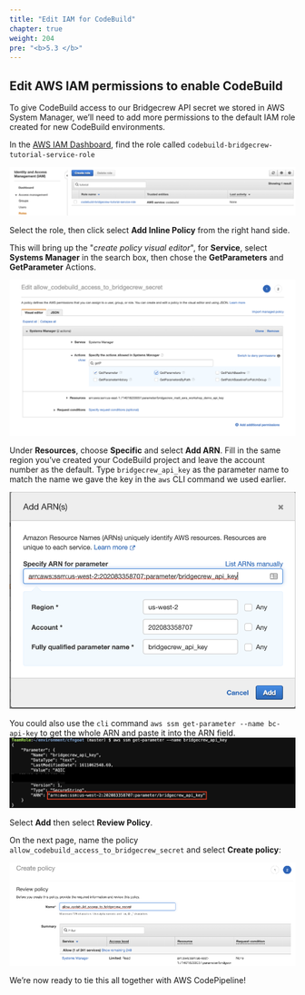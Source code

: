 ```yaml
---
title: "Edit IAM for CodeBuild"
chapter: true
weight: 204
pre: "<b>5.3 </b>"
---
```


## Edit AWS IAM permissions to enable CodeBuild

To give CodeBuild access to our Bridgecrew API secret we stored in AWS System Manager, we’ll need to add more permissions to the default IAM role created for new CodeBuild environments.

In the [AWS IAM Dashboard](https://console.aws.amazon.com/iam/home), find the role called `codebuild-bridgecrew-tutorial-service-role`

![AWS IAM Policy Visual Editor](./images/codebuild-create-project-github-iam-12.png "AWS IAM Policy Visual Editor")

Select the role, then click select  **Add Inline Policy** from the right hand side.

This will bring up the "*create policy visual editor*", for **Service**, select **Systems Manager** in the search box, then chose the **GetParameters** and **GetParameter** Actions.

![AWS IAM Dashboard](./images/codebuild-create-project-github-iam-15.png "AWS IAM Dashboard")

Under **Resources**, choose **Specific** and select **Add ARN**. Fill in the same region you’ve created your CodeBuild project and leave the account number as the default. Type `bridgecrew_api_key` as the parameter name to match the name we gave the key in the `aws` CLI command we used earlier.

![AWS IAM Dashboard](./images/codebuild-create-project-github-iam-14.png "AWS IAM Dashboard")

You could also use the `cli` command `aws ssm get-parameter --name bc-api-key` to get the whole ARN and paste it into the ARN field.
![Retreive SSM secret and ARN](./images/codebuild-create-project-github-iam-14p2.png "Retreive SSM secret and ARN")

Select **Add** then select **Review Policy**.

On the next page, name the policy `allow_codebuild_access_to_bridgecrew_secret` and select **Create policy**:

![AWS IAM Dashboard](./images/codebuild-create-project-github-iam-16.png "AWS IAM Dashboard")

We’re now ready to tie this all together with AWS CodePipeline!
